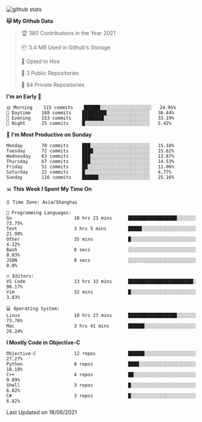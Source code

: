
![github stats](https://github-readme-stats.vercel.app/api?username=ChesterYue&show_icons=true&count_private=true)

<!-- ![wakatime](https://github-readme-stats.vercel.app/api/wakatime?username=ChesterYue&layout=compact) -->

<!-- ![wakatime](https://github-readme-stats.vercel.app/api/top-langs/?username=ChesterYue&layout=compact) -->

<!--START_SECTION:waka-->
**🐱 My Github Data** 

> 🏆 380 Contributions in the Year 2021
 > 
> 📦 3.4 MB Used in Github's Storage 
 > 
> 💼 Opted to Hire
 > 
> 📜 3 Public Repositories 
 > 
> 🔑 64 Private Repositories  
 > 
**I'm an Early 🐤** 

```text
🌞 Morning    115 commits    ██████░░░░░░░░░░░░░░░░░░░   24.95% 
🌆 Daytime    168 commits    █████████░░░░░░░░░░░░░░░░   36.44% 
🌃 Evening    153 commits    ████████░░░░░░░░░░░░░░░░░   33.19% 
🌙 Night      25 commits     █░░░░░░░░░░░░░░░░░░░░░░░░   5.42%

```
📅 **I'm Most Productive on Sunday** 

```text
Monday       70 commits     ███░░░░░░░░░░░░░░░░░░░░░░   15.18% 
Tuesday      72 commits     ████░░░░░░░░░░░░░░░░░░░░░   15.62% 
Wednesday    63 commits     ███░░░░░░░░░░░░░░░░░░░░░░   13.67% 
Thursday     67 commits     ███░░░░░░░░░░░░░░░░░░░░░░   14.53% 
Friday       51 commits     ██░░░░░░░░░░░░░░░░░░░░░░░   11.06% 
Saturday     22 commits     █░░░░░░░░░░░░░░░░░░░░░░░░   4.77% 
Sunday       116 commits    ██████░░░░░░░░░░░░░░░░░░░   25.16%

```


📊 **This Week I Spent My Time On** 

```text
⌚︎ Time Zone: Asia/Shanghai

💬 Programming Languages: 
Go                       10 hrs 23 mins      ██████████████████░░░░░░░   73.75% 
Text                     3 hrs 5 mins        █████░░░░░░░░░░░░░░░░░░░░   21.99% 
Other                    35 mins             █░░░░░░░░░░░░░░░░░░░░░░░░   4.22% 
Bash                     0 secs              ░░░░░░░░░░░░░░░░░░░░░░░░░   0.03% 
JSON                     0 secs              ░░░░░░░░░░░░░░░░░░░░░░░░░   0.0%

🔥 Editors: 
VS Code                  13 hrs 33 mins      ████████████████████████░   96.17% 
Vim                      32 mins             █░░░░░░░░░░░░░░░░░░░░░░░░   3.83%

💻 Operating System: 
Linux                    10 hrs 23 mins      ██████████████████░░░░░░░   73.76% 
Mac                      3 hrs 41 mins       ██████░░░░░░░░░░░░░░░░░░░   26.24%

```

**I Mostly Code in Objective-C** 

```text
Objective-C              12 repos            ██████░░░░░░░░░░░░░░░░░░░   27.27% 
Python                   8 repos             ████░░░░░░░░░░░░░░░░░░░░░   18.18% 
C++                      4 repos             ██░░░░░░░░░░░░░░░░░░░░░░░   9.09% 
Shell                    3 repos             █░░░░░░░░░░░░░░░░░░░░░░░░   6.82% 
C#                       3 repos             █░░░░░░░░░░░░░░░░░░░░░░░░   6.82%

```



 Last Updated on 18/06/2021
<!--END_SECTION:waka-->